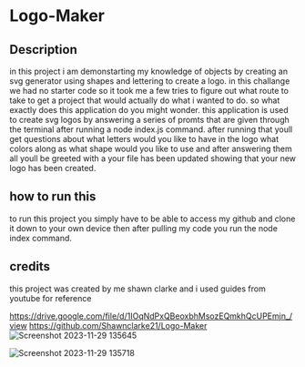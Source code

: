 # Logo-Maker

## Description
in this project i am demonstarting my knowledge of objects by creating an svg generator using shapes and lettering to create a logo. in this challange we had no starter code so it took me a few tries to figure out what route to take to get a project that would actually do what i wanted to do. so what exactly does this application do you might wonder. this application is used to create svg logos by answering a series of promts that are given through the terminal after running a node index.js command. after running that youll get questions about what letters would you like to have in the logo what colors along as what shape would you like to use and after answering them all youll be greeted with a your file has been updated showing that your new logo has been created.

## how to run this
to run this project you simply have to be able to access my github and clone it down to your own device then after pulling my code you run the node index command.

## credits 
this project was created by me shawn clarke and i used guides from youtube for reference




https://drive.google.com/file/d/1IOqNdPxQBeoxbhMsozEQmkhQcUPEmjn_/view
https://github.com/Shawnclarke21/Logo-Maker
![Screenshot 2023-11-29 135645](https://github.com/Shawnclarke21/Logo-Maker/assets/139307719/3b74a3c4-3183-4b8d-8c13-e9d9cfde37bb)

![Screenshot 2023-11-29 135718](https://github.com/Shawnclarke21/Logo-Maker/assets/139307719/3449933d-c054-4dbb-bc39-bd168a99550f)

